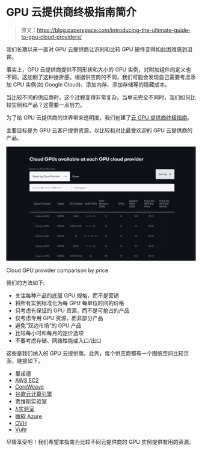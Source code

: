 # GPU 云提供商终极指南简介

> 原文：<https://blog.paperspace.com/introducing-the-ultimate-guide-to-gpu-cloud-providers/>

我们长期以来一直对 GPU 云提供商让识别和比较 GPU 硬件变得如此困难感到沮丧。

事实上，GPU 云提供商提供不同形状和大小的 GPU 实例，对附加组件的定义也不同，这加剧了这种挫折感。根据供应商的不同，我们可能会发现自己需要考虑添加 CPU 实例(如 Google Cloud)、添加内存、添加存储等的隐藏成本。

当比较不同的供应商时，这个过程变得非常复杂。当单元完全不同时，我们如何比较实例和产品？这需要一点努力。

为了给 GPU 云提供商的世界带来透明度，我们创建了[云 GPU 提供商终极指南](https://www.paperspace.com/gpu-cloud-comparison)。

主要目标是为 GPU 云客户提供资源，以比较和对比最受欢迎的 GPU 云提供商的产品。

![](img/90c81d82fa5ddf81be9baa7a694741d9.png)

Cloud GPU provider comparison by price

我们的方法如下:

*   关注每种产品的底层 GPU 规格，而不是营销
*   将所有实例标准化为每 GPU 每单位时间的价格
*   只考虑有保证的 GPU 资源，而不是可抢占的产品
*   仅考虑专用 GPU 资源，而非部分产品
*   避免“双边市场”的 GPU 产品
*   比较每小时和每月的定价选项
*   不要考虑存储、网络性能或入口/出口

这些是我们纳入的 GPU 云提供商。此外，每个供应商都有一个图纸空间比较页面，链接如下。

*   里诺德
*   [AWS EC2](https://www.paperspace.com/cloud-providers/amazon-aws-alternative-gpu-cloud)
*   [CoreWeave](https://www.paperspace.com/cloud-providers/coreweave-alternative-gpu-cloud)
*   [谷歌云计算引擎](https://www.paperspace.com/cloud-providers/google-gcp-alternative-gpu-cloud)
*   贾维斯实验室
*   [λ实验室](https://www.paperspace.com/cloud-providers/lambda-labs-alternative-gpu-cloud)
*   [微软 Azure](https://www.paperspace.com/cloud-providers/microsoft-azure-alternative-gpu-cloud)
*   [OVH](https://www.paperspace.com/cloud-providers/ovh-cloud-alternative-gpu-cloud)
*   [Vultr](https://www.paperspace.com/cloud-providers/vultr-alternative-gpu-cloud)

尽情享受吧！我们希望本指南为比较不同云提供商的 GPU 实例提供有用的资源。